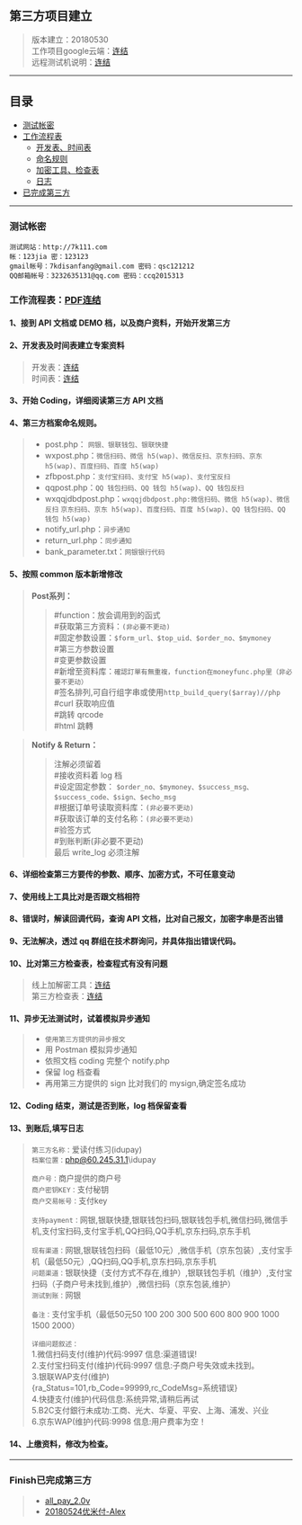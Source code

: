 ## 第三方项目建立
> 版本建立：20180530   
> 工作项目google云端：[连结](https://drive.google.com/drive/folders/1Our7MFWXDpN-AzDJJf-_K-1fyNoJ8SKe?usp=sharing "工作项目云端硬碟")  
> 远程测试机说明：[连结](https://drive.google.com/file/d/1OfUeWfF0fOuWOwy6_HE3XQ5FVv9lZJvo/view?usp=sharing "远程测试机说明")

------

## 目录
* [测试帐密](#)
* [工作流程表](#pdf)
    * [开发表、时间表](#2)
    * [命名规则](#4)
    * [加密工具、检查表](#10)
    * [日志](#13)
* [已完成第三方](#finish)

------
### 测试帐密

    测试网站：http://7k111.com  
    帐：123jia 密：123123  
    gmail帐号：7kdisanfang@gmail.com 密码：qsc121212  
    QQ邮箱帐号：3232635131@qq.com 密码：ccq2015313  

### **工作流程表：[PDF连结](https://drive.google.com/file/d/1GpSDihV9nMx8t95wnBPZLRlvzztAU2Z8/view?usp=sharing "工作流程表")**
#### **1、接到 API 文档或 DEMO 档，以及商户资料，开始开发第三方**
#### **2、开发表及时间表建立专案资料**
> 开发表：[连结](https://docs.google.com/spreadsheets/d/1l0Unt3LX2LDw9WRLYwj0VtF7OcNGpwc9GzrqG5gjwig/edit?usp=sharing "开发表")  
> 时间表：[连结](https://drive.google.com/drive/folders/14Qe0QBT0RGe4sUbPuMA7UT--NYTiuGZT?usp=sharing "时间表")  

#### **3、开始 Coding，详细阅读第三方 API 文档**
#### **4、第三方档案命名规则。**
> * post.php： `网银、银联钱包、银联快捷`
> * wxpost.php：`微信扫码、微信 h5(wap)、微信反扫、京东扫码、京东 h5(wap)、百度扫码、百度 h5(wap)`
> * zfbpost.php：`支付宝扫码、支付宝 h5(wap)、支付宝反扫`
> * qqpost.php：`QQ 钱包扫码、QQ 钱包 h5(wap)、QQ 钱包反扫`
> * wxqqjdbdpost.php：`wxqqjdbdpost.php:微信扫码、微信 h5(wap)、微信反扫`
>   `京东扫码、京东 h5(wap)、百度扫码、百度 h5(wap)、QQ 钱包扫码、QQ 钱包 h5(wap)`
> * notify_url.php：`异步通知`
> * return_url.php：`同步通知`
> * bank_parameter.txt：`网银银行代码`  

#### **5、按照 common 版本新增修改**
>**Post系列：**  
>>#function：放会调用到的函式  
>>#获取第三方资料：`(非必要不更动)`   
>>#固定参数设置：`$form_url、$top_uid、$order_no、$mymoney`    
>>#第三方参数设置  
>>#变更参数设置  
>>#新增至资料库：`確認訂單有無重複，function在moneyfunc.php里（非必要不更动）`  
>>#签名排列,可自行组字串或使用```http_build_query($array)//php```  
>>#curl 获取响应值    
>>#跳转 qrcode    
>>#html 跳轉      

>**Notify & Return：**   
>>注解必须留着  
>>#接收资料着 log 档  
>>#设定固定参数：
>>`$order_no、$mymoney、$success_msg、$success_code、$sign、$echo_msg`    
>>#根据订单号读取资料库：`(非必要不更动)`    
>>#获取该订单的支付名称：`(非必要不更动)`   
>>#验签方式   
>>#到账判断(非必要不更动)   
>>最后 write_log 必须注解   

#### **6、详细检查第三方要传的参数、顺序、加密方式，不可任意变动**  
#### **7、使用线上工具比对是否跟文档相符**  
#### **8、错误时，解读回调代码，查询 API 文档，比对自己报文，加密字串是否出错**  
#### **9、无法解决，透过 qq 群组在技术群询问，并具体指出错误代码。**
#### **10、比对第三方检查表，检查程式有没有问题**
>线上加解密工具：[连结](http://tool.chacuo.net/cryptrsapubkey "线上加解密工具")  
>第三方检查表：[连结](https://docs.google.com/document/d/1ECe7qOE-a6-1CJwIrE7_DM3nYf1lMF4aL9Ydz3xMg5I/edit?usp=sharing "第三方检查表")  

#### **11、异步无法测试时，试着模拟异步通知**
>* `使用第三方提供的异步报文`
>* 用 Postman 模拟异步通知
>* 依照文档 coding 完整个 notify.php
>* 保留 log 档查看
>* 再用第三方提供的 sign 比对我们的 mysign,确定签名成功

#### **12、Coding 结束，测试是否到账，log 档保留查看**
#### **13、到账后,填写日志**

>`第三方名称：`爱读付练习(idupay)  
>`档案位置：`php@60.245.31.1\idupay  
>  
>`商户号：`商户提供的商户号  
>`商户密钥KEY：`支付秘钥  
>`商户交易帐号：`支付key  
>  
>`支持payment：`网银,银联快捷,银联钱包扫码,银联钱包手机,微信扫码,微信手机,支付宝扫码,支付宝手机,QQ扫码,QQ手机,京东扫码,京东手机    
>  
>`现有渠道：`网银,银联钱包扫码（最低10元）,微信手机（京东包装）,支付宝手机（最低50元）,QQ扫码,QQ手机,京东扫码,京东手机     
>`问题渠道：`银联快捷（支付方式不存在,维护）,银联钱包手机（维护）,支付宝扫码（子商户号未找到,维护）,微信扫码（京东包装,维护）   
>`测试到账：`网银   
>  
>`备注：`支付宝手机（最低50元50 100 200  300 500   600   800  900  1000  1500  2000）   
>  
>`详细问题叙述：`  
>1.微信扫码支付(维护)代码:9997 信息:渠道错误!  
>2.支付宝扫码支付(维护)代码:9997 信息:子商户号失效或未找到。  
>3.银联WAP支付(维护)  
>{ra_Status=101,rb_Code=99999,rc_CodeMsg=系统错误}  
>4.快捷支付(维护)代码信息:系统异常,请稍后再试  
>5.B2C支付銀行未成功:工商、光大、华夏、平安、上海、浦发、兴业  
>6.京东WAP(维护)代码:9998 信息:用户费率为空！  

#### **14、上缴资料，修改为检查。**

-----

### **Finish已完成第三方**
>*  [all_pay_2.0v](http://pay.bb5678.net/alex/third_pay/tree/master/all_pay_2.0v "all_pay_2.0v")   
>*  [20180524优米付-Alex](http://pay.bb5678.net/alex/third_pay/tree/master/project/20180524%E4%BC%98%E7%B1%B3%E4%BB%98-Alex "20180524优米付-Alex") 

